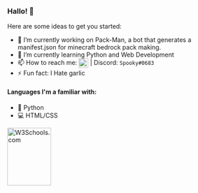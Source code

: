### Hallo! 👋

Here are some ideas to get you started:

- 🔭 I’m currently working on Pack-Man, a bot that generates a manifest.json for minecraft bedrock pack making.
- 🌱 I’m currently learning Python and Web Development
- 📫 How to reach me: <img align="center" alt="My Websute" width="22px" src="https://media.discordapp.net/attachments/836232703379505183/843707069123133450/pmc.png" /> | Discord: `Spooky#0683`
- ⚡ Fun fact: I Hate garlic

#### Languages I'm a familiar with:

- 🐍 Python
- 💻 HTML/CSS

<p><a href="https://itsspooky.netlify.app/">
<img src="https://media.discordapp.net/attachments/836232703379505183/843707069123133450/pmc" alt="W3Schools.com" width="100" height="132">
</a></p>
